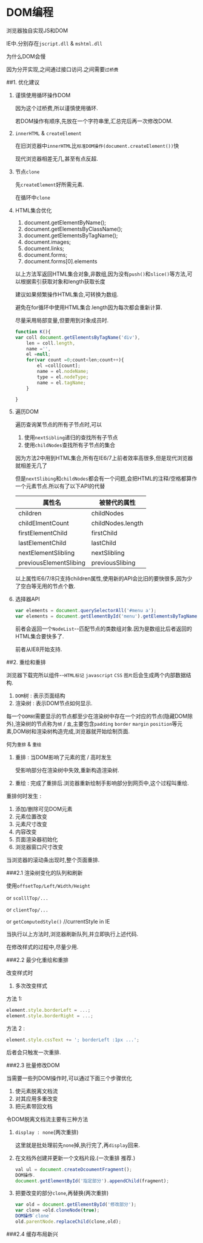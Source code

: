 # DOM编程

浏览器独自实现JS和DOM

IE中.分别存在`jscript.dll` & `mshtml.dll`

为什么DOM会慢

因为分开实现,之间通过接口访问.之间需要`过桥费`

##1. 优化建议

1. 谨慎使用循环操作DOM

    因为这个过桥费,所以谨慎使用循环.

    若DOM操作有顺序,先放在一个字符串里,汇总完后再一次修改DOM.

2. `innerHTML` & `createElement`

    在旧浏览器中`innerHTML`比`标准DOM操作(document.createElement())`快

    现代浏览器相差无几,甚至有点反超.
    
3. 节点`clone`
    
    先`createElement`好所需元素.
    
    在循环中`clone`
4. HTML集合优化

    1. document.getElementByName();
    2. document.getElementsByClassName();
    3. document.getElementsByTagName();
    4. document.images;
    5. document.links;
    6. document.forms;
    7. document.forms[0].elements
    
    以上方法军返回HTML集合对象,非数组,因为没有`push()`和`slice()`等方法,可以根据索引获取对象和length获取长度
    
    建议如果频繁操作HTML集合,可转换为数组.
    
    避免在for循环中使用HTML集合.length因为每次都会重新计算.
    
    尽量采用局部变量,但要用到对象成员时.
    ```javascript
    function K(){
    var coll document.getElementsByTagName('div'),
        len = coll.length,
        name ='',
        el =null;
        for(var count =0;count<len;count++){
            el =coll[count];
            name = el.nodeName;
            type = el.nodeType;
            name = el.tagName;
        }
    
    }
    ```
    
5. 遍历DOM

    遍历查询某节点的所有子节点时,可以
    
    1. 使用`nextSibling`递归的查找所有子节点
    2. 使用`childNodes`查找所有子节点的集合
    
    因为方法2中用到HTML集合,所有在IE6/7上前者效率高很多,但是现代浏览器就相差无几了
    
    但是`nextSlibing`和`childNodes`都会有一个问题,会把HTML的注释/空格都算作一个元素节点.所以有了以下API的代替
    
    | 属性名 | 被替代的属性|
    | -- | -- |
    | children | childNodes |
    | childElmentCount | childNodes.length |
    | firstElementChild | firstChild |
    | lastElementChild | lastChild |
    | nextElementSlibling | nextSlibling |
    | previousElementSlibing | previousSlibing |
    
    以上属性IE6/7/8只支持children属性,使用新的API会比旧的要快很多,因为少了空白等无用的节点个数.
    
6. 选择器API
    
    ```javascript
    var elements = document.querySelectorAll('#menu a');
    var elements = document.getElementById('menu').getElementsByTagName('a');
    ```
    前者会返回一个`NodeList`--匹配节点的类数组对象.因为是数组比后者返回的HTML集合要快多了.
    
    前者从IE8开始支持.
        
##2. 重绘和重排

浏览器下载完所以组件--`HTML标记` `javascript` `CSS` `图片`后会生成两个内部数据结构.

1. `DOM`树 : 表示页面结构
2. 渲染树 : 表示DOM节点如何显示.

每一个`DOM树`需要显示的节点都至少在渲染树中存在一个对应的节点(隐藏DOM除外),渲染树的节点称为`帧` / `盒`,主要包含`padding` `border` `margin` `position`等元素,DOM树和渲染树构造完成,浏览器就开始绘制页面.

何为`重排` & `重绘`

1. 重排 : 当DOM影响了元素的宽 / 高时发生
    
    受影响部分在渲染树中失效,重新构造渲染树.

2. 重绘 : 完成了重排后.浏览器重新绘制手影响部分到网页中,这个过程叫重绘.

重排何时发生 :

1. 添加/删除可见DOM元素
2. 元素位置改变
3. 元素尺寸改变
4. 内容改变
5. 页面渲染器初始化
6. 浏览器窗口尺寸改变

当浏览器的滚动条出现时,整个页面重排.

###2.1 渲染树变化的队列和刷新

使用`offsetTop/Left/Width/Height`

or `scolllTop/...`

or `clientTop/...`

or `getComputedStyle()` //currentStyle in IE

当执行以上方法时,浏览器刷新队列,并立即执行上述代码.

在修改样式的过程中,尽量少用.

###2.2 最少化重绘和重排

改变样式时

1. 多次改变样式

方法 1:
```javascript
element.style.borderLeft = ...;
element.style.borderRight = ...;
```

方法 2 :
```javascript
element.style.cssText += '; borderLeft :1px ...';
```
后者会只触发一次重排.

###2.3 批量修改DOM

当需要一些列DOM操作时,可以通过下面三个步骤优化

1. 使元素脱离文档流
2. 对其应用多重改变
3. 把元素带回文档

令DOM脱离文档流主要有三种方法

1. `display : none`(两次重排)
    
    这里就是批处理前先`none`掉,执行完了,再`display`回来.

2. 在文档外创建并更新一个文档片段.(一次重排 推荐.)
    
    ```javascript
    val ul = document.createDcoumentFragment();
    DOM操作.
    document.getElementById('指定部分').appendChild(fragment);
    ```
3. 把要改变的部分`clone`,再替换(两次重排)

    ```javascript
    var old = document.getElementById('修改部分');
    var clone =old.cloneNode(true);
    DOM操作`clone`
    old.parentNode.replaceChild(clone,old);
    ```
###2.4 缓存布局新兴






